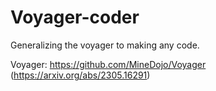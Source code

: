 # Voyager-coder
Generalizing the voyager to making any code.


Voyager: https://github.com/MineDojo/Voyager (https://arxiv.org/abs/2305.16291)

